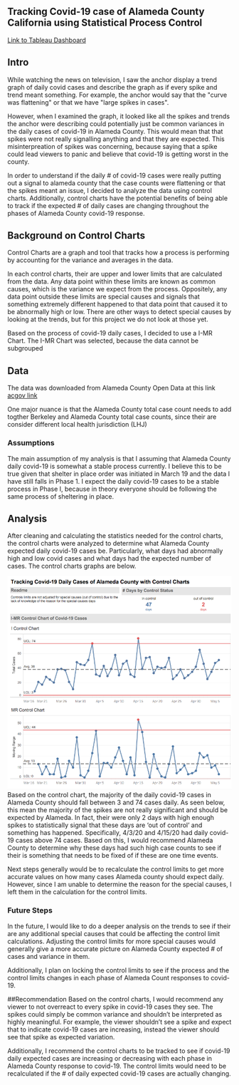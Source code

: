 ## Tracking Covid-19 case of Alameda County California using Statistical Process Control
[Link to Tableau Dashboard](https://public.tableau.com/profile/brenton.hsu5940#!/vizhome/AlamedaCountyControlChartCovid-19Cases/Overview?publish=yes)


## Intro
While watching the news on television, I saw the anchor display a trend graph of daily covid cases and describe the graph as if every spike and trend meant something. For example, the anchor would say that the "curve was flattening" or that we have "large spikes in cases". 

However, when I examined the graph, it looked like all the spikes and trends the anchor were describing could potentially just be common variances in the daily cases of covid-19 in Alameda County. This would mean that that spikes were not really signalling anything and that they are expected. This misinterpreation of spikes was concerning, because saying that a spike could lead viewers to panic and believe that covid-19 is getting worst in the county. 

In order to understand if the daily # of covid-19 cases were really putting out a signal to alameda county that the case counts were flattening or that the spikes meant an issue, I decided to analyze the data using control charts. Additionally, control charts have the potential benefits of being able to track if the expected # of daily cases are changing throughout the phases of Alameda County covid-19 response.


## Background on Control Charts
Control Charts are a graph and tool that tracks how a process is performing by accounting for the variance and averages in the data.

In each control charts, their are upper and lower limits that are calculated from the data. Any data point within these limits are known as common causes, which is the variance we expect from the process. Oppositely, any data point outside these limits are special causes and signals that something extremely different happened to that data point that caused it to be abnormally high or low. There are other ways to detect special causes by looking at the trends, but for this project we do not look at those yet. 

Based on the process of covid-19 daily cases, I decided to use a I-MR Chart. The I-MR Chart was selected, because the data cannot be subgrouped

## Data
The data was downloaded from Alameda County Open Data at this link [acgov link](https://data.acgov.org/datasets/AC-HCSA::alameda-county-covid-19-cases-and-deaths-over-time-1/data)

One major nuance is that the Alameda County total case count needs to add togther Berkeley and Alameda County total case counts, since their are consider different local health jurisdiction (LHJ)

### Assumptions
The main assumption of my analysis is that I assuming that Alameda County daily covid-19 is somewhat a stable process currently. I believe this to be true given that shelter in place order was initiated in March 19 and the data I have still falls in Phase 1. I expect the daily covid-19 cases to be a stable process in Phase I, because in theory everyone should be following the same process of sheltering in place. 

## Analysis
After cleaning and calculating the statistics needed for the control charts, the control charts were analyzed to determine what Alameda County expected daily covid-19 cases be. Particularly, what days had abnormally high and low covid cases and what days had the expected number of cases. The control charts graphs are below.

![](3_images/dashboard_screenshot.png)
Based on the control chart, the majority of the daily covid-19 cases in Alameda County should fall between 3 and 74 cases daily. As seen below, this mean the majority of the spikes are not really significant and should be expected by Alameda. In fact, their were only 2 days with high enough spikes to statistically signal that these days are ‘out of control’ and something has happened. Specifically, 4/3/20 and 4/15/20 had daily covid-19 cases above 74 cases. Based on this, I would recommend Alameda County to determine why these days had such high case counts to see if their is something that needs to be fixed of if these are one time events. 

Next steps generally would be to recalculate the control limits to get more accurate values on how many cases Alameda county should expect daily. However, since I am unable to determine the reason for the special causes, I left them in the calculation for the control limits. 


### Future Steps
In the future, I would like to do a deeper analysis on the trends to see if their are any additional special causes that could be affecting the control limit calculations. Adjusting the control limits for more special causes would generally give a more accurate picture on Alameda County expected # of cases and variance in them. 

Additionally, I plan on locking the control limits to see if the process and the control limits changes in each phase of Alameda Count responses to covid-19. 


##Recommendation 
Based on the control charts, I would recommend any viewer to not overreact to every spike in covid-19 cases they see. The spikes could simply be common variance and shouldn’t be interpreted as highly meaningful. For example, the viewer shouldn’t see a spike and expect that to indicate covid-19 cases are increasing, instead the viewer should see that spike as expected variation. 

Additionally, I recommend the control charts to be tracked to see if covid-19 daily expected cases are increasing or decreasing with each phase in Alameda County response to covid-19. The control limits would need to be recalculated if the # of daily expected covid-19 cases are actually changing. 

